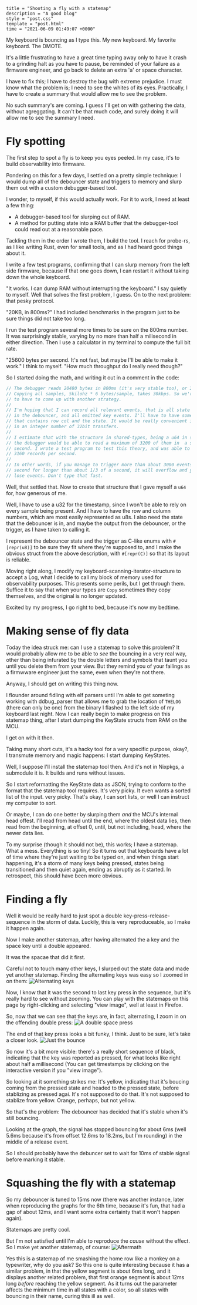 ```templateinfo
title = "Shooting a fly with a statemap"
description = "A good blog"
style = "post.css"
template = "post.html"
time = "2021-06-09 01:49:07 +0000"
```
My keyboard is bouncing as I type this.
My new keyboard.
My favorite keyboard.
The DMOTE.

It's a little frustrating to have a great time typing away only to have it
crash to a grinding halt as you have to pause, be reminded of your failure as a
firmware engineer, and go back to delete an extra 'a' or space character.

I have to fix this; I have to destroy the bug with extreme prejudice.
I must know what the problem is; I need to see the whites of its eyes.
Practically, I have to create a summary that would allow me to see the problem.

No such summary's are coming.
I guess I'll get on with gathering the data, without agreggating.
It can't be that much code, and surely doing it will allow me to see the summary
I need.

# Fly spotting

The first step to spot a fly is to keep you eyes peeled.
In my case, it's to build observability into firmware.

Pondering on this for a few days, I settled on a pretty simple technique:
I would dump all of the debouncer state and triggers to memory and slurp them
out with a custom debugger-based tool.

I wonder, to myself, if this would actually work.
For it to work, I need at least a few thing:
 * A debugger-based tool for slurping out of RAM.
 * A method for putting state into a RAM buffer that the debugger-tool could
   read out at a reasonable pace.

Tackling them in the order I wrote them, I build the tool.
I reach for probe-rs, as I like writing Rust, even for small tools, and as I
had heard good things about it.

I write a few test programs, confirming that I can slurp memory from the left
side firmware, because if that one goes down, I can restart it without taking
down the whole keyboard.

"It works. I can dump RAM without interrupting the keyboard." 
I say quietly to myself.
Well that solves the first problem, I guess. 
On to the next problem: that pesky protocol.

"20KB, in 800ms?" I had included benchmarks in the program just to be sure
things did not take too long.

I run the test program several more times to be sure on the 800ms number.
It was surprisingly stable, varying by no more than half a milisecond in either
direction.
Then I use a calculator in my terminal to compute the full bit rate.

"25600 bytes per second. It's not fast, but maybe I'll be able to make it
work." I think to myself. "How much throughput do I really need though?"

So I started doing the math, and writing it out in a comment in the code:

```rust
// The debugger reads 20480 bytes in 800ms (it's very stable too), or 25.6kbps.
// Copying all samples, 5kilohz * 6 bytes/sample, takes 30kbps. So we're going
// to have to come up with another strategy.
//
// I'm hoping that I can record all relevant events, that is all state changes
// in the debouncer, and all emitted key events. I'll have to have something
// that contains row col and the state. It would be really convenient if it fit
// in an integer number of 32bit transfers.
//
// I estimate that with the structure in shared-types, being a u64 in size, that
// the debugger would be able to read a maximum of 3200 of them in  a single
// second. I wrote a test program to test this theory, and was able to get about
// 3160 records per second.
//
// In other words, if you manage to trigger more than about 3000 events per
// second for longer than about 1/3 of a second, it will overflow and you will
// lose events. Don't type that fast.
```

Well, that settled that. Now to create that structure that I gave myself a
`u64` for, how generous of me.

Well, I have to use a u32 for the timestamp, since I won't be able to rely on
every sample being present.
And I have to have the row and column numbers, which are most easily
represented as u8s.
I also need the state that the debouncer is in, and maybe the output from the
debouncer, or the trigger, as I have taken to calling it.

I represent the debouncer state and the trigger as C-like enums with
`#[repr(u8)]` to be sure they fit where they're supposed to, and I make the
obvious struct from the above description, with `#[repr(C)]` so that its layout
is reliable.

Moving right along, I modify my keyboard-scanning-iterator-structure to accept
a Log, what I decide to call my block of memory used for observability
purposes.
This presents some perils, but I get through them.
Suffice it to say that when your types are `Copy` sometimes they copy
themselves, and the original is no longer updated.

Excited by my progress, I go right to bed, because it's now my bedtime.

# Making sense of fly data

Today the idea struck me: can I use a statemap to solve this problem?
It would probably allow me to be able to _see_ the bouncing in a very real way,
other than being infurated by the double letters and symbols that taunt you
until you delete them from your view.
But they remind you of your failings as a firmwware engineer just the same, 
even when they're not there.

Anyway, I should get on writing this thing now.

I flounder around fidling with elf parsers until I'm able to get someting
working with ddbug_parser that allows me to grab the location of `THELOG`
(there can only be one) from the binary I flashed to the left side of my
keyboard last night.
Now I can really begin to make progress on this statemap thing, after I start
dumping the KeyState structs from RAM on the MCU.

I get on with it then.

Taking many short cuts, it's a hacky tool for a very specific purpose, okay?,
I transmute memory and magic happens: I start dumping KeyStates.

Well, I suppose I'll install the statemap tool then.
And it's not in Nixpkgs, a submodule it is.
It builds and runs without issues.

So I start reformatting the KeyState data as JSON, trying to conform to the
format that the statemap tool requires.
It's very picky.
It even wants a sorted list of the input.
very picky.
That's okay, I can sort lists, or well I can instruct my computer to sort.

Or maybe, I can do one better by slurping them _and_ the MCU's internal head
offest.
I'll read from head until the end, where the oldest data lies, then read from 
the beginning, at offset 0, until, but not including, head, where the newer
data lies.

To my surprise (though it should not be), this works; I have a statemap.
What a mess.
Everything is so tiny!
So it turns out that keyboards have a lot of time where they're just waiting
to be typed on, and when things start happening, it's a storm of many keys
being pressed, states being transitioned and then quiet again, ending as 
abruptly as it started.
In retrospect, this should have been more obvious.

# Finding a fly

Well it would be really hard to just spot a double key-press-release-sequence
in the storm of data.
Luckily, this is very reproduceable, so I make it happen again.

Now I make another statemap, after having alternated the a key and the space
key until a double appeared.

It was the spacae that did it first.

Careful not to touch many other keys, I slurped out the state data and made yet
another statemap.
Finding the alternating keys was easy so I zoomed in on them:
![Alternating keys](alternating-keys.svg)

Now, I know that it was the second to last key press in the sequence, but it's
really hard to see without zooming.
You can play with the statemaps on this page by right-clicking and selecting
"view image", well at least in Firefox.

So, now that we can see that the keys are, in fact, alternating, I zoom in on
the offending double press:
![A double space press](double-space.svg)

The end of that key press looks a bit funky, I think. Just to be sure, let's
take a closer look.
![Just the bounce](just-the-bounce.svg)

So now it's a bit more visible: there's a really short sequence of black,
indicating that the key was reported as pressed, for what looks like right
about half a millisecond (You can get timestsmps by clicking on the 
interactive version if you "view image").

So looking at it something strikes me: It's yellow, indicating that it's
boucing coming from the pressed state and headed to the pressed state, before
stablizing as pressed agai.
It's not supposed to do that.
It's not supposed to stablize from yellow.
Orange, perhaps, but not yellow.

So that's the problem: The debouncer has decided that it's stable when it's
still bouncing.

Looking at the graph, the signal has stopped bouncing for about 6ms (well
5.6ms because it's from offset 12.6ms to 18.2ms, but I'm rounding) in the
middle of a release event.

So I should probably have the debuncer set to wait for 10ms of stable signal
before marking it stable.

# Squashing the fly with a statemap

So my debouncer is tuned to 15ms now (there was another instance, later when
reproducing the graphs for the 6th time, because it's fun, that had a gap of
about 12ms, and I want some extra certainty that it won't happen again).

Statemaps are pretty cool.

But I'm not satisfied until I'm able to reproduce the _cause_ without the
effect.
So I make yet another statemap, of course:
![Aftermath](aftermath.svg)

Yes this is a statemap of me smashing the home row like a monkey on a 
typewriter, why do you ask?
So this one is quite interesting because it has a similar problem, in that the
yellow segment is about 6ms long, and it displays another related problem,
that first orange segment is about 12ms long _before_ reaching the yellow
segment.
As it turns out the parameter affects the minimum time in all states with a
color, so all states with bouncing in their name, curing this ill as well.
